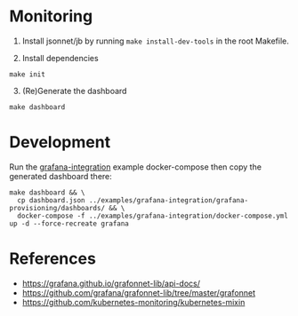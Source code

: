 # Monitoring

1. Install jsonnet/jb by running `make install-dev-tools` in the root Makefile.

2. Install dependencies
```
make init
```

3. (Re)Generate the dashboard
```
make dashboard
```

# Development


Run the [grafana-integration](../examples/grafana-integration) example docker-compose then copy the generated dashboard there:

```
make dashboard && \
  cp dashboard.json ../examples/grafana-integration/grafana-provisioning/dashboards/ && \
  docker-compose -f ../examples/grafana-integration/docker-compose.yml up -d --force-recreate grafana
```

# References

* https://grafana.github.io/grafonnet-lib/api-docs/
* https://github.com/grafana/grafonnet-lib/tree/master/grafonnet
* https://github.com/kubernetes-monitoring/kubernetes-mixin
